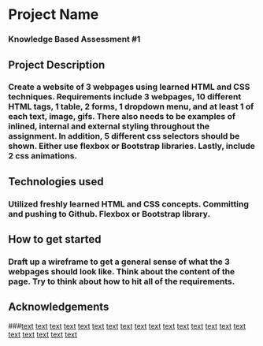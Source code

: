 # Project Name
### Knowledge Based Assessment #1
## Project Description
### Create a website of 3 webpages using learned HTML and CSS techniques. Requirements include 3 webpages, 10 different HTML tags, 1 table, 2 forms, 1 dropdown menu, and at least 1 of each text, image, gifs. There also needs to be examples of inlined, internal and external styling throughout the assignment. In addition, 5 different css selectors should be shown. Either use flexbox or Bootstrap libraries. Lastly, include 2 css animations.
## Technologies used
### Utilized freshly learned HTML and CSS concepts. Committing and pushing to Github. Flexbox or Bootstrap library.
## How to get started
### Draft up a wireframe to get a general sense of what the 3 webpages should look like. Think about the content of the page. Try to think about how to hit all of the requirements.
## Acknowledgements
###[text](<references/Hotmail Icons, Logos, Symbols – Free Download PNG, SVG.url>) [text](<references/How to Change Navigation Bar Color in Bootstrap- - GeeksforGeeks.url>) [text](<references/How To Create a Sticky Element.url>) [text](<references/HTML Favicon (With Examples).url>) [text](<references/HTML Global title Attribute abbr.url>) [text](<references/HTML Global title Attribute.url>) [text](<references/mariana+trench.png (1008×673).url>) [text](<references/MountEverest_PhFengWei_Getty2-56a16b185f9b58b7d0bf2e87.jpg (2122×1415).url>) [text](<references/Pheasant GIF - Pheasant Pheasant Hunting Hunting - Discover & Share GIFs.url>) [text](<references/Reddit - https---i.redd.it-slbma10qlut21.jpg.url>) [text](<references/Rubber Ducky Quack GIF - Rubber ducky Duck Quack - Discover & Share GIFs.url>) [text](<references/Tengen Tetris GIF - Tengen Tetris Puzzle - Discover & Share GIFs.url>) [text](<references/the-vast-mongolian-steppes-photography-by-frieda-ryckaert.jpg (900×602).url>) [text](<references/👍 Facebook Emoji List — Emojis and Reacts for Facebook [Updated- 2023].url>) [text](<references/Amur Leopard - Species - WWF.url>) [text](<references/beautiful-sahara-desert-28978-29694-hd-wallpapers.jpg (1440×900).url>) [text](references/Coast_Redwood.url) [text](<references/Duck Hunt GIF - Duck Hunt Video - Discover & Share GIFs.url>) [text](<references/Duck Hunt 🕹️ Play on CrazyGames.url>) [text](<references/Endangered species - Definition, Causes, Examples, & Facts - Britannica.url>) [text](references/flavicon_img_src.url)

